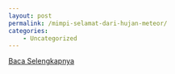 ```yaml
---
layout: post
permalink: /mimpi-selamat-dari-hujan-meteor/
categories:
    - Uncategorized
---
```


[Baca Selengkapnya](/06)